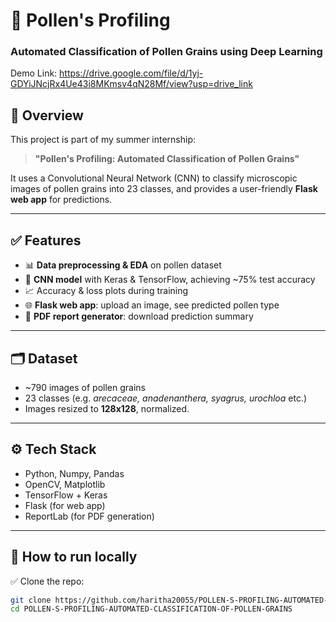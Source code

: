 # 🌿 Pollen's Profiling
### Automated Classification of Pollen Grains using Deep Learning

Demo Link: https://drive.google.com/file/d/1yj-GDYiJNcjRx4Ue43i8MKmsv4qN28Mf/view?usp=drive_link

## 🚀 Overview
This project is part of my summer internship:  
> **"Pollen's Profiling: Automated Classification of Pollen Grains"**

It uses a Convolutional Neural Network (CNN) to classify microscopic images of pollen grains into 23 classes, and provides a user-friendly **Flask web app** for predictions.

---

## ✅ Features
- 📊 **Data preprocessing & EDA** on pollen dataset
- 🧠 **CNN model** with Keras & TensorFlow, achieving ~75% test accuracy
- 📈 Accuracy & loss plots during training
- 🌐 **Flask web app**: upload an image, see predicted pollen type
- 📝 **PDF report generator**: download prediction summary

---

## 🗂️ Dataset
- ~790 images of pollen grains
- 23 classes (e.g. *arecaceae, anadenanthera, syagrus, urochloa* etc.)
- Images resized to **128x128**, normalized.

---

## ⚙️ Tech Stack
- Python, Numpy, Pandas
- OpenCV, Matplotlib
- TensorFlow + Keras
- Flask (for web app)
- ReportLab (for PDF generation)

---

## 🚀 How to run locally
✅ Clone the repo:
```bash
git clone https://github.com/haritha20055/POLLEN-S-PROFILING-AUTOMATED-CLASSIFICATION-OF-POLLEN-GRAINS.git
cd POLLEN-S-PROFILING-AUTOMATED-CLASSIFICATION-OF-POLLEN-GRAINS
